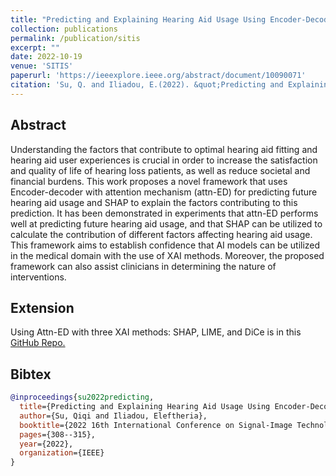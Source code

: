 ```yaml
---
title: "Predicting and Explaining Hearing Aid Usage Using Encoder-Decoder with Attention Mechanism and SHAP"
collection: publications
permalink: /publication/sitis
excerpt: ""
date: 2022-10-19
venue: 'SITIS'
paperurl: 'https://ieeexplore.ieee.org/abstract/document/10090071'
citation: 'Su, Q. and Iliadou, E.(2022). &quot;Predicting and Explaining Hearing Aid Usage Using Encoder-Decoder with Attention Mechanism and SHAP.&quot; <i>In 2022 16th International Conference on Signal-Image Technology & Internet-Based Systems (SITIS) (pp. 308-315). IEEE Computer Society.</i>'
---
```


## Abstract

Understanding the factors that contribute to optimal hearing aid fitting and hearing aid user experiences is crucial 
in order to increase the satisfaction and quality of life of hearing loss patients, as well as reduce societal and 
financial burdens. This work proposes a novel framework that uses Encoder-decoder with attention mechanism (attn-ED) 
for predicting future hearing aid usage and SHAP to explain the factors contributing to this prediction. It has been 
demonstrated in experiments that attn-ED performs well at predicting future hearing aid usage, and that SHAP can be 
utilized to calculate the contribution of different factors affecting hearing aid usage. This framework aims to establish 
confidence that AI models can be utilized in the medical domain with the use of XAI methods. Moreover, the proposed 
framework can also assist clinicians in determining the nature of interventions.

## Extension

Using Attn-ED with three XAI methods: SHAP, LIME, and DiCe is in this [GitHub Repo.](https://github.com/qisuqi/Attn_ED)

## Bibtex

```bibtex
@inproceedings{su2022predicting,
  title={Predicting and Explaining Hearing Aid Usage Using Encoder-Decoder with Attention Mechanism and SHAP},
  author={Su, Qiqi and Iliadou, Eleftheria},
  booktitle={2022 16th International Conference on Signal-Image Technology \& Internet-Based Systems (SITIS)},
  pages={308--315},
  year={2022},
  organization={IEEE}
}
```
